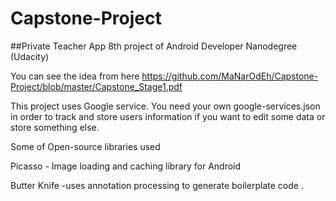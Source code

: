 # Capstone-Project
##Private Teacher App
8th project of Android Developer Nanodegree (Udacity)

You can see the idea from here https://github.com/MaNarOdEh/Capstone-Project/blob/master/Capstone_Stage1.pdf

This project uses Google service. You need your own google-services.json in order to track and store users information if you want to edit
some data or store something else.


Some of Open-source libraries used

Picasso - Image loading and caching library for Android

Butter Knife -uses annotation processing to generate boilerplate code .
